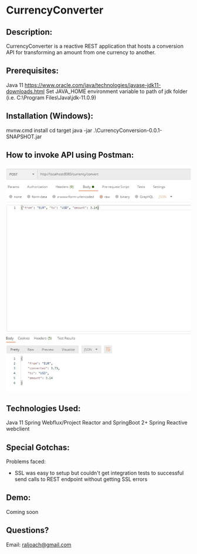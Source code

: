 # CurrencyConverter

Description:
-------------
CurrencyConverter is a reactive REST application that hosts a conversion API for 
transforming an amount from one currency to another.

Prerequisites:
--------------
Java 11 https://www.oracle.com/java/technologies/javase-jdk11-downloads.html
Set JAVA_HOME environment variable to path of jdk folder (i.e. C:\Program Files\Java\jdk-11.0.9)

Installation (Windows):
-----------------------
mvnw.cmd install
cd target
java -jar .\CurrencyConversion-0.0.1-SNAPSHOT.jar

How to invoke API using Postman:
---------------------------------
![alt text](https://github.com/raljoach/CurrencyConverter/blob/master/postman.JPG?raw=true)

Technologies Used:
--------------------
Java 11
Spring Webflux/Project Reactor and SpringBoot 2+
Spring Reactive webclient

Special Gotchas:
----------------
Problems faced:
* SSL was easy to setup but couldn't get integration tests to successful send calls to REST endpoint without getting SSL errors

Demo:
-----
Coming soon


Questions?
-----------
Email: raljoach@gmail.com

